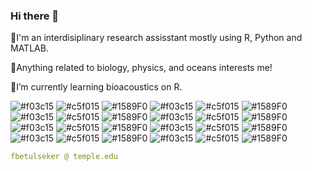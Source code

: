 ### Hi there 👋

🦈I'm an interdisiplinary research assisstant mostly using R, Python and MATLAB.

💎Anything related to biology, physics, and oceans interests me!

🎸I’m currently learning bioacoustics on R.

 ![#f03c15](https://placehold.co/15x15/f03c15/f03c15.png) 
 ![#c5f015](https://placehold.co/15x15/c5f015/c5f015.png) 
 ![#1589F0](https://placehold.co/15x15/1589F0/1589F0.png)
  ![#f03c15](https://placehold.co/15x15/f03c15/f03c15.png) 
 ![#c5f015](https://placehold.co/15x15/c5f015/c5f015.png) 
 ![#1589F0](https://placehold.co/15x15/1589F0/1589F0.png)
  ![#f03c15](https://placehold.co/15x15/f03c15/f03c15.png) 
 ![#c5f015](https://placehold.co/15x15/c5f015/c5f015.png) 
 ![#1589F0](https://placehold.co/15x15/1589F0/1589F0.png)
  ![#f03c15](https://placehold.co/15x15/f03c15/f03c15.png) 
 ![#c5f015](https://placehold.co/15x15/c5f015/c5f015.png) 
 ![#1589F0](https://placehold.co/15x15/1589F0/1589F0.png) 
  ![#f03c15](https://placehold.co/15x15/f03c15/f03c15.png) 
 ![#c5f015](https://placehold.co/15x15/c5f015/c5f015.png) 
 ![#1589F0](https://placehold.co/15x15/1589F0/1589F0.png)
  ![#f03c15](https://placehold.co/15x15/f03c15/f03c15.png) 
 ![#c5f015](https://placehold.co/15x15/c5f015/c5f015.png) 
 ![#1589F0](https://placehold.co/15x15/1589F0/1589F0.png)
  ![#f03c15](https://placehold.co/15x15/f03c15/f03c15.png) 
 ![#c5f015](https://placehold.co/15x15/c5f015/c5f015.png) 
 ![#1589F0](https://placehold.co/15x15/1589F0/1589F0.png)
  ![#f03c15](https://placehold.co/15x15/f03c15/f03c15.png) 
 ![#c5f015](https://placehold.co/15x15/c5f015/c5f015.png) 
 ![#1589F0](https://placehold.co/15x15/1589F0/1589F0.png) 
```yaml
fbetulseker @ temple.edu
```


<!--
**fbetulseker/fbetulseker** is a ✨ _special_ ✨ repository because its `README.md` (this file) appears on your GitHub profile.

Here are some ideas to get you started:

- 🔭 I’m currently working on ...
- 🌱 I’m currently learning ...
- 👯 I’m looking to collaborate on ...
- 🤔 I’m looking for help with ...
- 💬 Ask me about ...
- 📫 How to reach me: ...
- 😄 Pronouns: ...
- ⚡ Fun fact: ...
-->
